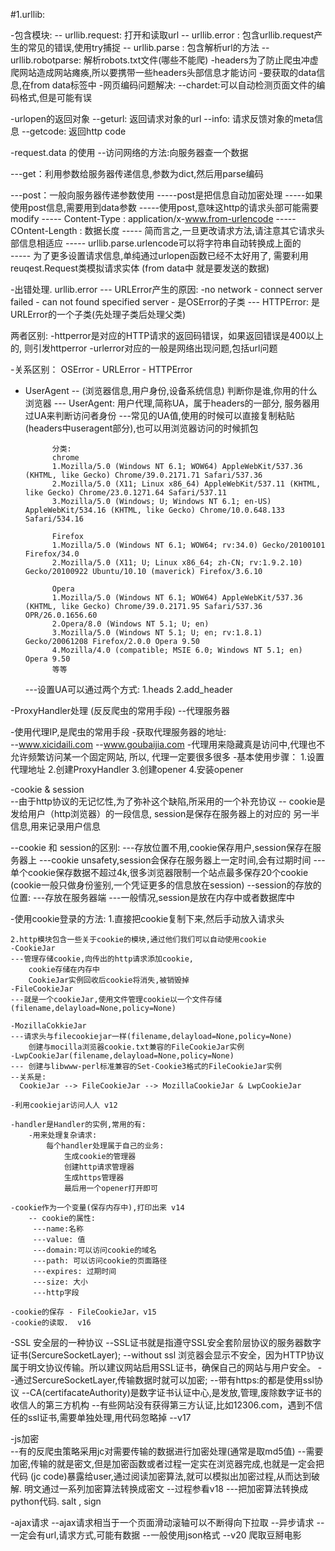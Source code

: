 #1.urllib: 

-包含模块: 
-- urllib.request: 打开和读取url 
-- urllib.error : 包含urllib.request产生的常见的错误,使用try捕捉 
-- urllib.parse : 包含解析url的方法 
-- urllib.robotparse: 解析robots.txt文件(哪些不能爬)
        -headers为了防止爬虫冲虚爬网站造成网站瘫痪,所以要携带一些headers头部信息才能访问
        -要获取的data信息,在from data标签中
-网页编码问题解决: 
--chardet:可以自动检测页面文件的编码格式,但是可能有误 

-urlopen的返回对象
--geturl: 返回请求对象的url 
--info: 请求反馈对象的meta信息
--getcode: 返回http code


-request.data 的使用
--访问网络的方法:向服务器查一个数据
 
 ---get：利用参数给服务器传递信息,参数为dict,然后用parse编码

 ---post：一般向服务器传递参数使用 
  -----post是把信息自动加密处理
  -----如果使用post信息,需要用到data参数
  -----使用post,意味这http的请求头部可能需要modify 
  ----- Content-Type : application/x-www.from-urlencode 
  ----- COntent-Length : 数据长度
  ----- 简而言之,一旦更改请求方法,请注意其它请求头部信息相适应 
  ----- urllib.parse.urlencode可以将字符串自动转换成上面的  
  ----- 为了更多设置请求信息,单纯通过urlopen函数已经不太好用了, 需要利用
        reuqest.Request类模拟请求实体
        (from data中 就是要发送的数据)

-出错处理. urllib.error 
--- URLError产生的原因: 
    -no network 
    - connect server failed 
    - can not found specified server
    - 是OSError的子类 
--- HTTPError: 是URLError的一个子类(先处理子类后处理父类) 



两者区别: 
 -httperror是对应的HTTP请求的返回码错误，如果返回错误是400以上的,
 则引发httperror
 -urlerror对应的一般是网络出现问题,包括url问题 

 -关系区别： OSError - URLError - HTTPError 



- UserAgent -- (浏览器信息,用户身份,设备系统信息) 判断你是谁,你用的什么浏览器 
    --- UserAgent: 用户代理,简称UA，属于headers的一部分,
            服务器用过UA来判断访问者身份
    ---常见的UA值,使用的时候可以直接复制粘贴(headers中useragent部分),也可以用浏览器访问的时候抓包 

            分类:
            chrome
            1.Mozilla/5.0 (Windows NT 6.1; WOW64) AppleWebKit/537.36 (KHTML, like Gecko) Chrome/39.0.2171.71 Safari/537.36
            2.Mozilla/5.0 (X11; Linux x86_64) AppleWebKit/537.11 (KHTML, like Gecko) Chrome/23.0.1271.64 Safari/537.11
            3.Mozilla/5.0 (Windows; U; Windows NT 6.1; en-US) AppleWebKit/534.16 (KHTML, like Gecko) Chrome/10.0.648.133 Safari/534.16

            Firefox
            1.Mozilla/5.0 (Windows NT 6.1; WOW64; rv:34.0) Gecko/20100101 Firefox/34.0
            2.Mozilla/5.0 (X11; U; Linux x86_64; zh-CN; rv:1.9.2.10) Gecko/20100922 Ubuntu/10.10 (maverick) Firefox/3.6.10

            Opera
            1.Mozilla/5.0 (Windows NT 6.1; WOW64) AppleWebKit/537.36 (KHTML, like Gecko) Chrome/39.0.2171.95 Safari/537.36 OPR/26.0.1656.60
            2.Opera/8.0 (Windows NT 5.1; U; en)
            3.Mozilla/5.0 (Windows NT 5.1; U; en; rv:1.8.1) Gecko/20061208 Firefox/2.0.0 Opera 9.50
            4.Mozilla/4.0 (compatible; MSIE 6.0; Windows NT 5.1; en) Opera 9.50
            等等

    ---设置UA可以通过两个方式: 
        1.heads 
        2.add_header


-ProxyHandler处理 (反反爬虫的常用手段)
    --代理服务器 

-使用代理IP,是爬虫的常用手段 
-获取代理服务器的地址:  
    --www.xicidaili.com
    --www.goubaijia.com 
-代理用来隐藏真是访问中,代理也不允许频繁访问某一个固定网站, 所以, 代理一定要很多很多 
-基本使用步骤：
 1.设置代理地址 
 2.创建ProxyHandler
 3.创建opener
 4.安装opener 






-cookie & session  
 --由于http协议的无记忆性,为了弥补这个缺陷,所采用的一个补充协议 
 -- cookie是发给用户（http浏览器）的一段信息, session是保存在服务器上的对应的
    另一半信息,用来记录用户信息 

 --cookie 和 session的区别: 
  ---存放位置不用,cookie保存用户,session保存在服务器上
  ---cookie unsafety,session会保存在服务器上一定时间,会有过期时间
  --- 单个cookie保存数据不超过4k,很多浏览器限制一个站点最多保存20个cookie 
        (cookie一般只做身份鉴别,一个凭证更多的信息放在session)
 --session的存放的位置: 
  ---存放在服务器端 
  ---一般情况,session是放在内存中或者数据库中 


-使用cookie登录的方法: 
    1.直接把cookie复制下来,然后手动放入请求头

    2.http模块包含一些关于cookie的模块,通过他们我们可以自动使用cookie 
    -CookieJar 
    ---管理存储cookie,向传出的http请求添加cookie,
        cookie存储在内存中
        CookieJar实例回收后cookie将消失,被销毁掉
    -FileCookieJar
    ---就是一个cookieJar,使用文件管理cookie以一个文件存储(filename,delayload=None,policy=None)
    
    -MozillaCokkieJar
    ---请求头与filecookiejar一样(filename,delayload=None,policy=None) 
        创建与mocilla浏览器cookie.txt兼容的FileCookieJar实例
    -LwpCookieJar(filename,delayload=None,policy=None)
    --- 创建与libwww-perl标准兼容的Set-Cookie3格式的FileCookieJar实例
    --关系是: 
      CookieJar --> FileCookieJar --> MozillaCookieJar & LwpCookieJar 

    -利用cookiejar访问人人 v12 

    -handler是Handler的实例,常用的有: 
        -用来处理复杂请求: 
            每个handler处理属于自己的业务:
                生成cookie的管理器
                创建http请求管理器
                生成https管理器
                最后用一个opener打开即可 
    
    -cookie作为一个变量(保存内存中),打印出来 v14
        -- cookie的属性: 
         ---name:名称
         ---value: 值
         ---domain:可以访问cookie的域名
         ---path: 可以访问cookie的页面路径
         ---expires: 过期时间
         ---size: 大小 
         ---http字段 

    -cookie的保存 - FileCookieJar，v15
    -cookie的读取.  v16 



-SSL 安全层的一种协议 
--SSL证书就是指遵守SSL安全套阶层协议的服务器数字证书(SercureSocketLayer); 
--without ssl 浏览器会显示不安全，因为HTTP协议属于明文协议传输。所以建议网站启用SSL证书，确保自己的网站与用户安全。
--通过SercureSocketLayer,传输数据时就可以加密;
--带有https:的都是使用ssl协议
--CA(certifacateAuthority)是数字证书认证中心,是发放,管理,废除数字证书的收信人的第三方机构
--有些网站没有获得第三方认证,比如12306.com，遇到不信任的ssl证书,需要单独处理,用代码忽略掉
--v17


-js加密  
--有的反爬虫策略采用jc对需要传输的数据进行加密处理(通常是取md5值)
--需要加密,传输的就是密文,但是加密函数或者过程一定实在浏览器完成,也就是一定会把代码
(jc code)暴露给user,通过阅读加密算法,就可以模拟出加密过程,从而达到破解. 
明文通过一系列加密算法转换成密文
--过程参看v18
---把加密算法转换成python代码. salt , sign 



-ajax请求
--ajax请求相当于一个页面滑动滚轴可以不断得向下拉取
--异步请求 
--一定会有url,请求方式,可能有数据
--一般使用json格式
--v20 爬取豆掰电影









